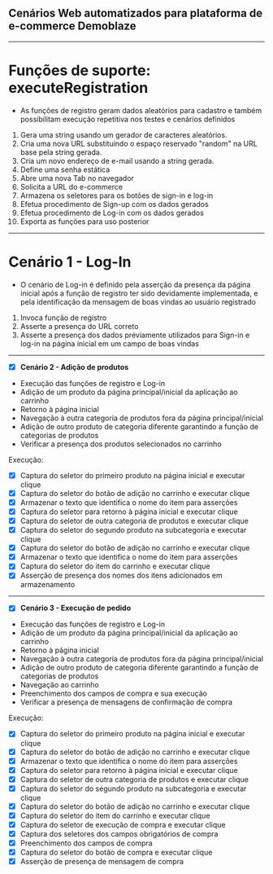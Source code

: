 ## Cenários Web automatizados para plataforma de e-commerce Demoblaze

---

# Funções de suporte: executeRegistration

- As funções de registro geram dados aleatórios para cadastro e também possibilitam execução repetitiva nos testes e cenários definidos

1. Gera uma string usando um gerador de caracteres aleatórios.
2. Cria uma nova URL substituindo o espaço reservado "random" na URL base pela string gerada.
3. Cria um novo endereço de e-mail usando a string gerada.
4. Define uma senha estática
5. Abre uma nova Tab no navegador
6. Solicita a URL do e-commerce
7. Armazena os seletores para os botões de sign-in e log-in
8. Efetua procedimento de Sign-up com os dados gerados
9. Efetua procedimento de Log-in com os dados gerados
10. Exporta as funções para uso posterior

---

# Cenário 1 - Log-In 

- O cenário de Log-in é definido pela asserção da presença da página inicial após a função de registro ter sido devidamente implementada, e pela identificação da mensagem de boas vindas ao usuário registrado

1. Invoca função de registro
2. Asserte a presença do URL correto
3. Asserte a presença dos dados préviamente utilizados para Sign-in e log-in na página inicial em um campo de boas vindas
---

- [x] **Cenário 2 - Adição de produtos** 

- Execução das funções de registro e Log-in
- Adição de um produto da página principal/inicial da aplicação ao carrinho
- Retorno à página inicial
- Navegação à outra categoria de produtos fora da página principal/inicial
- Adição de outro produto de categoria diferente garantindo a função de categorias de produtos
- Verificar a presença dos produtos selecionados no carrinho

Execução:
  
  - [x] Captura do seletor do primeiro produto na página inicial e executar clique
  - [x] Captura do seletor do botão de adição no carrinho e executar clique
  - [x] Armazenar o texto que identifica o nome do item para asserções
  - [x] Captura do seletor para retorno à página inicial e executar clique
  - [x] Captura do seletor de outra categoria de produtos e executar clique
  - [x] Captura do seletor do segundo produto na subcategoria e executar clique
  - [x] Captura do seletor do botão de adição no carrinho e executar clique
  - [x] Armazenar o texto que identifica o nome do item para asserções
  - [x] Captura do seletor do item do carrinho e executar clique
  - [x] Asserção de presença dos nomes dos itens adicionados em armazenamento

---

- [x] **Cenário 3 - Execução de pedido** 

- Execução das funções de registro e Log-in
- Adição de um produto da página principal/inicial da aplicação ao carrinho
- Retorno à página inicial
- Navegação à outra categoria de produtos fora da página principal/inicial
- Adição de outro produto de categoria diferente garantindo a função de categorias de produtos
- Navegação ao carrinho
- Preenchimento dos campos de compra e sua execução
- Verificar a presença de mensagens de confirmação de compra

Execução:
  
  - [x] Captura do seletor do primeiro produto na página inicial e executar clique
  - [x] Captura do seletor do botão de adição no carrinho e executar clique
  - [x] Armazenar o texto que identifica o nome do item para asserções
  - [x] Captura do seletor para retorno à página inicial e executar clique
  - [x] Captura do seletor de outra categoria de produtos e executar clique
  - [x] Captura do seletor do segundo produto na subcategoria e executar clique
  - [x] Captura do seletor do botão de adição no carrinho e executar clique
  - [x] Captura do seletor do item do carrinho e executar clique
  - [x] Captura do seletor de execução de compra e executar clique
  - [x] Captura dos seletores dos campos obrigatórios de compra
  - [x] Preenchimento dos campos de compra
  - [x] Captura do seletor do botão de compra e executar clique
  - [x] Asserção de presença de mensagem de compra
